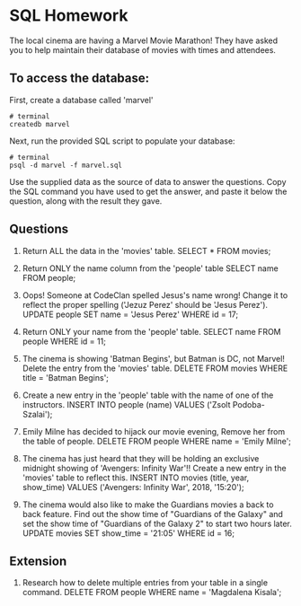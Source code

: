 # SQL Homework

The local cinema are having a Marvel Movie Marathon! They have asked you to help maintain their database of movies with times and attendees.

## To access the database:

First, create a database called 'marvel'

```
# terminal
createdb marvel
```

Next, run the provided SQL script to populate your database:

```
# terminal
psql -d marvel -f marvel.sql
```

Use the supplied data as the source of data to answer the questions. Copy the SQL command you have used to get the answer, and paste it below the question, along with the result they gave.

## Questions

1.  Return ALL the data in the 'movies' table.
 SELECT * FROM movies;

2.  Return ONLY the name column from the 'people' table
SELECT name FROM people;

3.  Oops! Someone at CodeClan spelled Jesus's name wrong! Change it to reflect the proper spelling ('Jezuz Perez' should be 'Jesus Perez').
UPDATE people SET name = 'Jesus Perez' WHERE id = 17;

4.  Return ONLY your name from the 'people' table.
SELECT name FROM people WHERE id = 11;

5.  The cinema is showing 'Batman Begins', but Batman is DC, not Marvel! Delete the entry from the 'movies' table.
DELETE FROM movies WHERE title = 'Batman Begins';

6.  Create a new entry in the 'people' table with the name of one of the instructors.
INSERT INTO people (name) VALUES ('Zsolt Podoba-Szalai');

7.  Emily Milne has decided to hijack our movie evening, Remove her from the table of people.
DELETE FROM people WHERE name = 'Emily Milne';

8.  The cinema has just heard that they will be holding an exclusive midnight showing of 'Avengers: Infinity War'!! Create a new entry in the 'movies' table to reflect this.
INSERT INTO movies (title, year, show_time) VALUES ('Avengers: Infinity War', 2018, '15:20');

9.  The cinema would also like to make the Guardians movies a back to back feature. Find out the show time of "Guardians of the Galaxy" and set the show time of "Guardians of the Galaxy 2" to start two hours later.
UPDATE movies SET show_time = '21:05' WHERE id = 16;

## Extension

1.  Research how to delete multiple entries from your table in a single command.
DELETE FROM people WHERE name = 'Magdalena Kisala';
